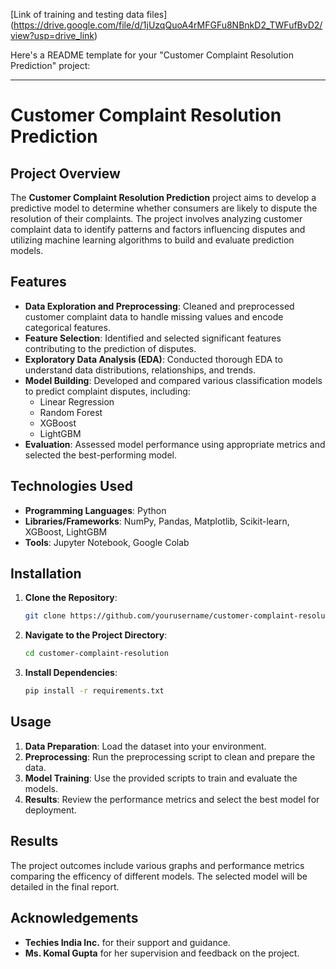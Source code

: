 [Link of training and testing data files] (https://drive.google.com/file/d/1jUzqQuoA4rMFGFu8NBnkD2_TWFufBvD2/view?usp=drive_link)

Here's a README template for your "Customer Complaint Resolution Prediction" project:

---

# Customer Complaint Resolution Prediction

## Project Overview
The **Customer Complaint Resolution Prediction** project aims to develop a predictive model to determine whether consumers are likely to dispute the resolution of their complaints. The project involves analyzing customer complaint data to identify patterns and factors influencing disputes and utilizing machine learning algorithms to build and evaluate prediction models.

## Features
- **Data Exploration and Preprocessing**: Cleaned and preprocessed customer complaint data to handle missing values and encode categorical features.
- **Feature Selection**: Identified and selected significant features contributing to the prediction of disputes.
- **Exploratory Data Analysis (EDA)**: Conducted thorough EDA to understand data distributions, relationships, and trends.
- **Model Building**: Developed and compared various classification models to predict complaint disputes, including:
  - Linear Regression
  - Random Forest
  - XGBoost
  - LightGBM
- **Evaluation**: Assessed model performance using appropriate metrics and selected the best-performing model.

## Technologies Used
- **Programming Languages**: Python
- **Libraries/Frameworks**: NumPy, Pandas, Matplotlib, Scikit-learn, XGBoost, LightGBM
- **Tools**: Jupyter Notebook, Google Colab

## Installation
1. **Clone the Repository**:
   ```bash
   git clone https://github.com/yourusername/customer-complaint-resolution.git
   ```
2. **Navigate to the Project Directory**:
   ```bash
   cd customer-complaint-resolution
   ```
3. **Install Dependencies**:
   ```bash
   pip install -r requirements.txt
   ```

## Usage
1. **Data Preparation**: Load the dataset into your environment.
2. **Preprocessing**: Run the preprocessing script to clean and prepare the data.
3. **Model Training**: Use the provided scripts to train and evaluate the models.
4. **Results**: Review the performance metrics and select the best model for deployment.

## Results
The project outcomes include various graphs and performance metrics comparing the efficency of different models. The selected model will be detailed in the final report.



## Acknowledgements
- **Techies India Inc.** for their support and guidance.
- **Ms. Komal Gupta** for her supervision and feedback on the project.

